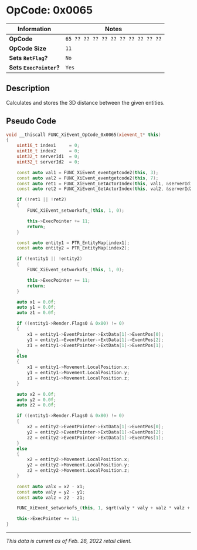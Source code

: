 # OpCode: 0x0065

| Information               | Notes |
|---                        |---    |
| **OpCode**                | `65 ?? ?? ?? ?? ?? ?? ?? ?? ?? ??` |
| **OpCode Size**           | `11`  |
| **Sets `RetFlag`?**       | `No`  |
| **Sets `ExecPointer`?**   | `Yes` |

## Description

Calculates and stores the 3D distance between the given entities.

## Pseudo Code

```cpp
void __thiscall FUNC_XiEvent_OpCode_0x0065(xievent_t* this)
{
    uint16_t index1     = 0;
    uint16_t index2     = 0;
    uint32_t serverId1  = 0;
    uint32_t serverId2  = 0;

    const auto val1 = FUNC_XiEvent_eventgetcode2(this, 3);
    const auto val2 = FUNC_XiEvent_eventgetcode2(this, 7);
    const auto ret1 = FUNC_XiEvent_GetActorIndex(this, val1, &serverId1, &index1);
    const auto ret2 = FUNC_XiEvent_GetActorIndex(this, val2, &serverId2, &index2);

    if (!ret1 || !ret2)
    {
        FUNC_XiEvent_setworkofs_(this, 1, 0);

        this->ExecPointer += 11;
        return;
    }

    const auto entity1 = PTR_EntityMap[index1];
    const auto entity2 = PTR_EntityMap[index2];

    if (!entity1 || !entity2)
    {
        FUNC_XiEvent_setworkofs_(this, 1, 0);

        this->ExecPointer += 11;
        return;
    }

    auto x1 = 0.0f;
    auto y1 = 0.0f;
    auto z1 = 0.0f;

    if ((entity1->Render.Flags0 & 0x80) != 0)
    {
        x1 = entity1->EventPointer->ExtData[1]->EventPos[0];
        y1 = entity1->EventPointer->ExtData[1]->EventPos[2];
        z1 = entity1->EventPointer->ExtData[1]->EventPos[1];
    }
    else
    {
        x1 = entity1->Movement.LocalPosition.x;
        y1 = entity1->Movement.LocalPosition.y;
        z1 = entity1->Movement.LocalPosition.z;
    }

    auto x2 = 0.0f;
    auto y2 = 0.0f;
    auto z2 = 0.0f;

    if ((entity1->Render.Flags0 & 0x80) != 0)
    {
        x2 = entity2->EventPointer->ExtData[1]->EventPos[0];
        y2 = entity2->EventPointer->ExtData[1]->EventPos[2];
        z2 = entity2->EventPointer->ExtData[1]->EventPos[1];
    }
    else
    {
        x2 = entity2->Movement.LocalPosition.x;
        y2 = entity2->Movement.LocalPosition.y;
        z2 = entity2->Movement.LocalPosition.z;
    }

    const auto valx = x2 - x1;
    const auto valy = y2 - y1;
    const auto valz = z2 - z1;

    FUNC_XiEvent_setworkofs_(this, 1, sqrt(valy * valy + valz * valz + valx * valx) * 1000.0);

    this->ExecPointer += 11;
}
```

---

_This data is current as of Feb. 28, 2022 retail client._